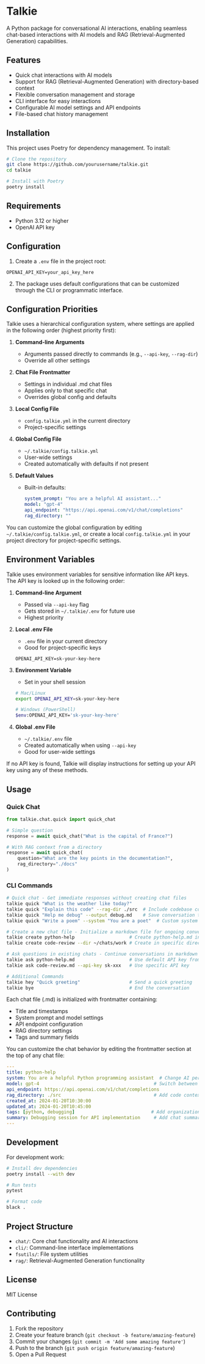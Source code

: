 # Talkie

A Python package for conversational AI interactions, enabling seamless chat-based interactions with AI models and RAG (Retrieval-Augmented Generation) capabilities.

## Features

- Quick chat interactions with AI models
- Support for RAG (Retrieval-Augmented Generation) with directory-based context
- Flexible conversation management and storage
- CLI interface for easy interactions
- Configurable AI model settings and API endpoints
- File-based chat history management

## Installation

This project uses Poetry for dependency management. To install:

```bash
# Clone the repository
git clone https://github.com/yourusername/talkie.git
cd talkie

# Install with Poetry
poetry install
```

## Requirements

- Python 3.12 or higher
- OpenAI API key

## Configuration

1. Create a `.env` file in the project root:
```
OPENAI_API_KEY=your_api_key_here
```

2. The package uses default configurations that can be customized through the CLI or programmatic interface.

## Configuration Priorities

Talkie uses a hierarchical configuration system, where settings are applied in the following order (highest priority first):

1. **Command-line Arguments**
   - Arguments passed directly to commands (e.g., `--api-key`, `--rag-dir`)
   - Override all other settings

2. **Chat File Frontmatter**
   - Settings in individual .md chat files
   - Applies only to that specific chat
   - Overrides global config and defaults

3. **Local Config File**
   - `config.talkie.yml` in the current directory
   - Project-specific settings

4. **Global Config File**
   - `~/.talkie/config.talkie.yml`
   - User-wide settings
   - Created automatically with defaults if not present

5. **Default Values**
   - Built-in defaults:
     ```yaml
     system_prompt: "You are a helpful AI assistant..."
     model: "gpt-4"
     api_endpoint: "https://api.openai.com/v1/chat/completions"
     rag_directory: ""
     ```

You can customize the global configuration by editing `~/.talkie/config.talkie.yml`, or create a local `config.talkie.yml` in your project directory for project-specific settings.

## Environment Variables

Talkie uses environment variables for sensitive information like API keys. The API key is looked up in the following order:

1. **Command-line Argument**
   - Passed via `--api-key` flag
   - Gets stored in `~/.talkie/.env` for future use
   - Highest priority

2. **Local .env File**
   - `.env` file in your current directory
   - Good for project-specific keys
   ```
   OPENAI_API_KEY=sk-your-key-here
   ```

3. **Environment Variable**
   - Set in your shell session
   ```bash
   # Mac/Linux
   export OPENAI_API_KEY=sk-your-key-here
   
   # Windows (PowerShell)
   $env:OPENAI_API_KEY='sk-your-key-here'
   ```

4. **Global .env File**
   - `~/.talkie/.env` file
   - Created automatically when using `--api-key`
   - Good for user-wide settings

If no API key is found, Talkie will display instructions for setting up your API key using any of these methods.

## Usage

### Quick Chat

```python
from talkie.chat.quick import quick_chat

# Simple question
response = await quick_chat("What is the capital of France?")

# With RAG context from a directory
response = await quick_chat(
    question="What are the key points in the documentation?",
    rag_directory="./docs"
)
```

### CLI Commands

```bash
# Quick chat - Get immediate responses without creating chat files
talkie quick "What is the weather like today?"
talkie quick "Explain this code" --rag-dir ./src  # Include codebase context
talkie quick "Help me debug" --output debug.md    # Save conversation to file
talkie quick "Write a poem" --system "You are a poet"  # Custom system prompt

# Create a new chat file - Initialize a markdown file for ongoing conversations
talkie create python-help                    # Create python-help.md in current dir
talkie create code-review --dir ~/chats/work # Create in specific directory

# Ask questions in existing chats - Continue conversations in markdown files
talkie ask python-help.md                    # Use default API key from env/config
talkie ask code-review.md --api-key sk-xxx   # Use specific API key

# Additional Commands
talkie hey "Quick greeting"                  # Send a quick greeting
talkie bye                                   # End the conversation
```

Each chat file (.md) is initialized with frontmatter containing:
- Title and timestamps
- System prompt and model settings
- API endpoint configuration
- RAG directory settings
- Tags and summary fields

You can customize the chat behavior by editing the frontmatter section at the top of any chat file:
```yaml
---
title: python-help
system: You are a helpful Python programming assistant  # Change AI personality
model: gpt-4                                          # Switch between models
api_endpoint: https://api.openai.com/v1/chat/completions
rag_directory: ./src                                  # Add code context
created_at: 2024-01-20T10:30:00
updated_at: 2024-01-20T10:45:00
tags: [python, debugging]                            # Add organizational tags
summary: Debugging session for API implementation     # Add chat summary
---
```

## Development

For development work:

```bash
# Install dev dependencies
poetry install --with dev

# Run tests
pytest

# Format code
black .
```

## Project Structure

- `chat/`: Core chat functionality and AI interactions
- `cli/`: Command-line interface implementations
- `fsutils/`: File system utilities
- `rag/`: Retrieval-Augmented Generation functionality

## License

MIT License

## Contributing

1. Fork the repository
2. Create your feature branch (`git checkout -b feature/amazing-feature`)
3. Commit your changes (`git commit -m 'Add some amazing feature'`)
4. Push to the branch (`git push origin feature/amazing-feature`)
5. Open a Pull Request
